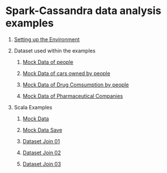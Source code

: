 # Spark-Cassandra data analysis examples

1. [Setting up the Environment](Environment.md)

2. Dataset used within the examples
        
   1. [Mock Data of people](PyUpload/mock_data_imp.md)
        
   2. [Mock Data of cars owned by people](PyUpload/mock_cars_imp.md)
   
   3. [Mock Data of Drug Comsumption by people](PyUpload/mock_drugs_imp.md)
   
   4. [Mock Data of Pharmaceutical Companies](PyUpload/mock_companies_imp.md)
        
3. Scala Examples
        
   1. [Mock Data](Examples/mock-example.md)
        
   2. [Mock Data Save](Examples/mock-example-save.md)
        
   3. [Dataset Join 01](Examples/dataset-join-01.md)
        
   4. [Dataset Join 02](Examples/dataset-join-02.md)
   
   5. [Dataset Join 03](Examples/dataset-join-03.md)
